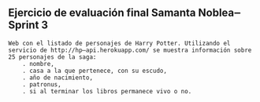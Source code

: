## Ejercicio de evaluación final Samanta Noblea‒ Sprint 3

    Web con el listado de personajes de Harry Potter. Utilizando el servicio de http://hp‒api.herokuapp.com/ se muestra información sobre
    25 personajes de la saga: 
        . nombre, 
        . casa a la que pertenece, con su escudo, 
        . año de nacimiento, 
        . patronus, 
        . si al terminar los libros permanece vivo o no.